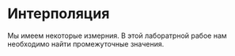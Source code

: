 # Интерполяция

Мы имеем некоторые измерния. В этой лаборатрной рабое нам необходимо найти промежуточные значения. 
